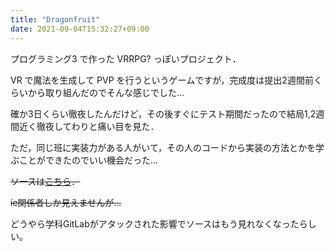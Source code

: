 ```yaml
---
title: "Dragonfruit"
date: 2021-09-04T15:32:27+09:00
---
```


プログラミング3 で作った VRRPG? っぽいプロジェクト．

VR で魔法を生成して PVP を行うというゲームですが，完成度は提出2週間前くらいから取り組んだのでそんな感じでした...

確か3日くらい徹夜したんだけど，その後すぐにテスト期間だったので結局1,2週間近く徹夜してわりと痛い目を見た．

ただ，同じ班に実装力がある人がいて，その人のコードから実装の方法とかを学ぶことができたのでいい機会だった...

~~ソースは[こちら](https://gitlab.ie.u-ryukyu.ac.jp/students/e19/dragonfruitvr)．~~

~~ie関係者しか見えませんが...~~

どうやら学科GitLabがアタックされた影響でソースはもう見れなくなったらしい。
